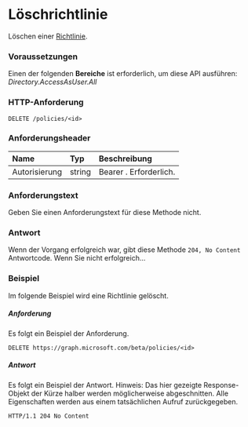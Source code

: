 # <a name="delete-policy"></a>Löschrichtlinie

Löschen einer [Richtlinie](../resources/policy.md).

### <a name="prerequisites"></a>Voraussetzungen
Einen der folgenden **Bereiche** ist erforderlich, um diese API ausführen: *Directory.AccessAsUser.All*

### <a name="http-request"></a>HTTP-Anforderung

```http
DELETE /policies/<id>
```
### <a name="request-headers"></a>Anforderungsheader
| Name       | Typ | Beschreibung|
|:---------------|:--------|:----------|
| Autorisierung  | string  | Bearer <token>. Erforderlich. |

### <a name="request-body"></a>Anforderungstext
Geben Sie einen Anforderungstext für diese Methode nicht.

### <a name="response"></a>Antwort
Wenn der Vorgang erfolgreich war, gibt diese Methode `204, No Content` Antwortcode. Wenn Sie nicht erfolgreich...

### <a name="example"></a>Beispiel
Im folgende Beispiel wird eine Richtlinie gelöscht.

##### <a name="request"></a>Anforderung
Es folgt ein Beispiel der Anforderung.

```http
DELETE https://graph.microsoft.com/beta/policies/<id>
```

##### <a name="response"></a>Antwort
Es folgt ein Beispiel der Antwort. Hinweis: Das hier gezeigte Response-Objekt der Kürze halber werden möglicherweise abgeschnitten. Alle Eigenschaften werden aus einem tatsächlichen Aufruf zurückgegeben.

```http
HTTP/1.1 204 No Content
```

